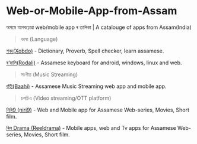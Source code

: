 # Web-or-Mobile-App-from-Assam
অসমে আগবঢ়োৱা web/mobile app ৰ তালিকা | A catalouge of apps from Assam(India) 

>ভাষা (Language)

[শবদ(Xobdo)](http://xobdo.org/) - Dictionary, Proverb, Spell checker, learn assamese.

[ৰ'দালি(Rodali)](https://sltdassam.com/products.html) - Assamese keyboard for android, windows, linux and web.

>সংগীত (Music Streaming)

[বাঁহী(Baahi)](https://baahi.xomoy.com/) - Assamese Music Streaming web app and mobile app.

>চলচিএ (Video streaming/OTT platform)

[নিৰি9 (niri9)](https://niri9.com/) - Web and Mobile app for Assamese Web-series, Movies, Short film.

[ৰিল Drama (Reeldrama)](https://www.reeldrama.com/) - Mobile apps, web and Tv apps for Assamese Web-series, Movies, Short film.


